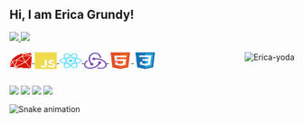 ## Hi, I am Erica Grundy! 
 <div>
  <a href="https://github.com/eagrundy">
  <img height="180em" src="https://github-readme-stats.vercel.app/api?username=eagrundy&show_icons=true&theme=dracula&include_all_commits=true&count_private=true"/>
  <img height="180em" src="https://github-readme-stats.vercel.app/api/top-langs/?username=eagrundy&layout=compact&langs_count=16&theme=dracula"/>
</div>
<div style="display: inline_block"><br>
  <img align="center" alt="Erica-Ruby" height="30" width="40" src="https://raw.githubusercontent.com/devicons/devicon/master/icons/ruby/ruby-plain.svg">
  <img align="center" alt="Erica-Js" height="30" width="40" src="https://raw.githubusercontent.com/devicons/devicon/master/icons/javascript/javascript-plain.svg">
  <img align="center" alt="Erica-React" height="30" width="40" src="https://raw.githubusercontent.com/devicons/devicon/master/icons/react/react-original.svg">
  <img align="center" alt="Erica-Redux" height="30" width="40" src="https://raw.githubusercontent.com/devicons/devicon/master/icons/redux/redux-original.svg">
  <img align="center" alt="Erica-HTML" height="30" width="40" src="https://raw.githubusercontent.com/devicons/devicon/master/icons/html5/html5-original.svg">
  <img align="center" alt="Erica-CSS" height="30" width="40" src="https://raw.githubusercontent.com/devicons/devicon/master/icons/css3/css3-original.svg">
  <img align="right" alt="Erica-yoda" src="https://tenor.com/view/alice-animated-alice-stickers-hi-gif-12957067">
</div>
  
  ##
 
<div> 
  <a href="https://www.linkedin.com/in/ericagrundy" target="_blank"><img src="https://img.shields.io/badge/-LinkedIn-%230077B5?style=for-the-badge&logo=linkedin&logoColor=white" target="_blank"></a> 
  <a href="https://twitter.com/ericagrundy" target="_blank"><img src="https://img.shields.io/badge/-Twitter-%23EA4335?style=for-the-badge&logo=youtube&logoColor=white" target="_blank"></a>
  <a href="https://instagram.com/ericagrundy" target="_blank"><img src="https://img.shields.io/badge/-Instagram-%23E4405F?style=for-the-badge&logo=instagram&logoColor=white" target="_blank"></a>
  <a href = "mailto: ericamalakian@gmail.com"><img src="https://img.shields.io/badge/-Gmail-%23333?style=for-the-badge&logo=gmail&logoColor=white" target="_blank"></a>
 
  ![Snake animation](https://github.com/eagrundy/eagrundy/blob/output/github-contribution-grid-snake.svg)
 
</div>
